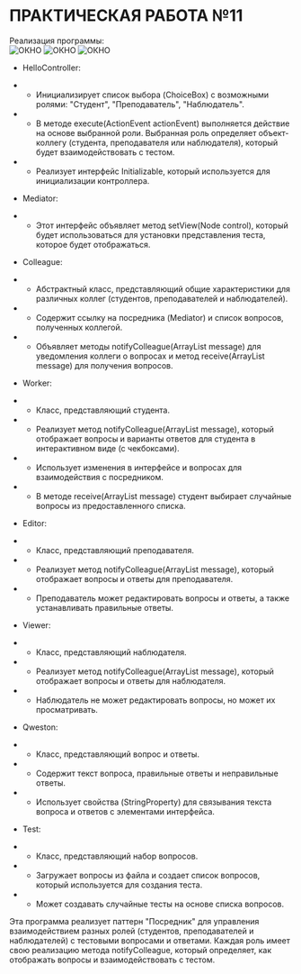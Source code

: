 # ПРАКТИЧЕСКАЯ РАБОТА №11
Реализация программы: <br>
![ОКНО](https://github.com/Je1rei/Java-Tasks/blob/main/Task%208/IMG/star.png) 
![ОКНО](https://github.com/Je1rei/Java-Tasks/blob/main/Task%208/IMG/Presents.png) 
![ОКНО](https://github.com/Je1rei/Java-Tasks/blob/main/Task%208/IMG/Girlands.png)

- HelloController:
- - Инициализирует список выбора (ChoiceBox) с возможными ролями: "Студент", "Преподаватель", "Наблюдатель".
- - В методе execute(ActionEvent actionEvent) выполняется действие на основе выбранной роли. Выбранная роль определяет объект-коллегу (студента, преподавателя или наблюдателя), который будет взаимодействовать с тестом.
- - Реализует интерфейс Initializable, который используется для инициализации контроллера.

- Mediator:
- - Этот интерфейс объявляет метод setView(Node control), который будет использоваться для установки представления теста, которое будет отображаться.

- Colleague:
- - Абстрактный класс, представляющий общие характеристики для различных коллег (студентов, преподавателей и наблюдателей).
- - Содержит ссылку на посредника (Mediator) и список вопросов, полученных коллегой.
- - Объявляет методы notifyColleague(ArrayList<Qweston> message) для уведомления коллеги о вопросах и метод receive(ArrayList<Qweston> message) для получения вопросов.

- Worker:
- - Класс, представляющий студента.
- - Реализует метод notifyColleague(ArrayList<Qweston> message), который отображает вопросы и варианты ответов для студента в интерактивном виде (с чекбоксами).
- - Использует изменения в интерфейсе и вопросах для взаимодействия с посредником.
- - В методе receive(ArrayList<Qweston> message) студент выбирает случайные вопросы из предоставленного списка.

- Editor:
- - Класс, представляющий преподавателя.
- - Реализует метод notifyColleague(ArrayList<Qweston> message), который отображает вопросы и ответы для преподавателя.
- - Преподаватель может редактировать вопросы и ответы, а также устанавливать правильные ответы.

- Viewer:
- - Класс, представляющий наблюдателя.
- - Реализует метод notifyColleague(ArrayList<Qweston> message), который отображает вопросы и ответы для наблюдателя.
- - Наблюдатель не может редактировать вопросы, но может их просматривать.

- Qweston:
- - Класс, представляющий вопрос и ответы.
- - Содержит текст вопроса, правильные ответы и неправильные ответы.
- - Использует свойства (StringProperty) для связывания текста вопроса и ответов с элементами интерфейса.

- Test:
- - Класс, представляющий набор вопросов.
- - Загружает вопросы из файла и создает список вопросов, который используется для создания теста.
- - Может создавать случайные тесты на основе списка вопросов.

Эта программа реализует паттерн "Посредник" для управления взаимодействием разных ролей (студентов, преподавателей и наблюдателей) с тестовыми вопросами и ответами. 
Каждая роль имеет свою реализацию метода notifyColleague, который определяет, как отображать вопросы и взаимодействовать с тестом.